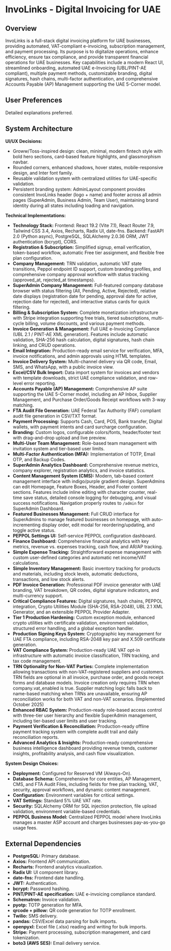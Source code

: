 # InvoLinks - Digital Invoicing for UAE

## Overview
InvoLinks is a full-stack digital invoicing platform for UAE businesses, providing automated, VAT-compliant e-invoicing, subscription management, and payment processing. Its purpose is to digitalize operations, enhance efficiency, ensure tax compliance, and provide transparent financial operations for UAE businesses. Key capabilities include a modern React UI, streamlined onboarding, automated UAE e-Invoicing (UBL/PINT-AE compliant), multiple payment methods, customizable branding, digital signatures, hash chains, multi-factor authentication, and comprehensive Accounts Payable (AP) Management supporting the UAE 5-Corner model.

## User Preferences
Detailed explanations preferred.

## System Architecture

**UI/UX Decisions:**
- Groww/Toss-inspired design: clean, minimal, modern fintech style with bold hero sections, card-based feature highlights, and glassmorphism navbar.
- Rounded corners, enhanced shadows, hover states, mobile-responsive design, and Inter font family.
- Reusable validation system with centralized utilities for UAE-specific validation.
- Persistent branding system: AdminLayout component provides consistent InvoLinks header (logo + name) and footer across all admin pages (SuperAdmin, Business Admin, Team User), maintaining brand identity during all states including loading and navigation.

**Technical Implementations:**
- **Technology Stack:** Frontend: React 19.2 (Vite 7.1), React Router 7.9, Tailwind CSS 3.4, Axios, Recharts, Radix UI, date-fns. Backend: FastAPI 2.0 (Python async), PostgreSQL, SQLAlchemy 2.0.36 ORM, JWT authentication (bcrypt), CORS.
- **Registration & Subscription:** Simplified signup, email verification, token-based workflow, automatic Free tier assignment, and flexible free plan configuration.
- **Company Management:** TRN validation, automatic VAT state transitions, Peppol endpoint ID support, custom branding profiles, and comprehensive company approval workflow with status tracking (approved_at, rejected_at timestamps).
- **SuperAdmin Company Management:** Full-featured company database browser with status filtering (All, Pending, Active, Rejected), relative date displays (registration date for pending, approval date for active, rejection date for rejected), and interactive status cards for quick filtering.
- **Billing & Subscription System:** Complete monetization infrastructure with Stripe integration supporting free trials, tiered subscriptions, multi-cycle billing, volume discounts, and various payment methods.
- **Invoice Generation & Management:** Full UAE e-Invoicing Compliance (UBL 2.1 / PINT-AE XML generation). Features include automatic validation, SHA-256 hash calculation, digital signatures, hash chain linking, and CRUD operations.
- **Email Integration:** Production-ready email service for verification, MFA, invoice notifications, and admin approvals using HTML templates.
- **Invoice Delivery System:** Multi-channel delivery via QR code, Email, SMS, and WhatsApp, with a public invoice view.
- **Excel/CSV Bulk Import:** Data import system for invoices and vendors with template downloads, strict UAE compliance validation, and row-level error reporting.
- **Accounts Payable (AP) Management:** Comprehensive AP suite supporting the UAE 5-Corner model, including an AP Inbox, Supplier Management, and Purchase Order/Goods Receipt workflows with 3-way matching.
- **FTA Audit File Generation:** UAE Federal Tax Authority (FAF) compliant audit file generation in CSV/TXT format.
- **Payment Processing:** Supports Cash, Card, POS, Bank transfer, Digital wallets, with payment intents and card surcharge configuration.
- **Branding:** Custom logos, configurable colors/fonts, header/footer text with drag-and-drop upload and live preview.
- **Multi-User Team Management:** Role-based team management with invitation system and tier-based user limits.
- **Multi-Factor Authentication (MFA):** Implementation of TOTP, Email OTP, and Backup Codes.
- **SuperAdmin Analytics Dashboard:** Comprehensive revenue metrics, company explorer, registration analytics, and invoice statistics.
- **Content Management System (CMS):** Modern, tab-based content management interface with indigo/purple gradient design. SuperAdmins can edit Homepage, Feature Boxes, Header, and Footer content sections. Features include inline editing with character counter, real-time save status, detailed console logging for debugging, and visual success notifications. Navigation properly routes to `/admin` for SuperAdmin Dashboard.
- **Featured Businesses Management:** Full CRUD interface for SuperAdmins to manage featured businesses on homepage, with auto-incrementing display order, edit modal for reordering/updating, and toggle active status.
- **PEPPOL Settings UI:** Self-service PEPPOL configuration dashboard.
- **Finance Dashboard:** Comprehensive financial analytics with key metrics, revenue vs. expenses tracking, cash flow, and AR/AP tracking.
- **Simple Expense Tracking:** Straightforward expense management with custom user-defined categories and automatic net income/VAT calculations.
- **Simple Inventory Management:** Basic inventory tracking for products and materials, including stock levels, automatic deductions, transactions, and low stock alerts.
- **PDF Invoice Generation:** Professional PDF invoice generator with UAE branding, VAT breakdown, QR codes, digital signature indicators, and multi-currency support.
- **Critical Compliance Features:** Digital signatures, hash chains, PEPPOL integration, Crypto Utilities Module (SHA-256, RSA-2048), UBL 2.1 XML Generator, and an extensible PEPPOL Provider Adapter.
- **Tier 1 Production Hardening:** Custom exception module, enhanced crypto utilities with certificate validation, environment validation, structured error handling, and a global exception handler.
- **Production Signing Keys System:** Cryptographic key management for UAE FTA compliance, including RSA-2048 key pair and X.509 certificate generation.
- **VAT Compliance System:** Production-ready UAE VAT opt-in infrastructure with automatic invoice classification, TRN tracking, and tax code management.
- **TRN Optionality for Non-VAT Parties:** Complete implementation allowing transactions with non-VAT-registered suppliers and customers. TRN fields are optional in all invoice, purchase order, and goods receipt forms and database models. Invoice creation only requires TRN when company.vat_enabled is true. Supplier matching logic falls back to name-based matching when TRNs are unavailable, ensuring AP reconciliation works for both VAT and non-VAT scenarios. (Implemented October 2025)
- **Enhanced RBAC System:** Production-ready role-based access control with three-tier user hierarchy and flexible SuperAdmin management, including tier-based user limits and user tracking.
- **Payment Verification & Reconciliation:** Production-ready offline payment tracking system with complete audit trail and daily reconciliation reports.
- **Advanced Analytics & Insights:** Production-ready comprehensive business intelligence dashboard providing revenue trends, customer insights, profitability analysis, and cash flow visualization.

**System Design Choices:**
- **Deployment:** Configured for Reserved VM (Always-On).
- **Database Schema:** Comprehensive for core entities, AP Management, CMS, and FTA Audit Files, including fields for free plan tracking, VAT, security, approval workflows, and dynamic content management.
- **Configuration:** Environment variables for critical settings.
- **VAT Settings:** Standard 5% UAE VAT rate.
- **Security:** SQLAlchemy ORM for SQL injection protection, file upload validation, environment variable-based credentials.
- **PEPPOL Business Model:** Centralized PEPPOL model where InvoLinks manages a master ASP account and charges businesses pay-as-you-go usage fees.

## External Dependencies

-   **PostgreSQL:** Primary database.
-   **Axios:** Frontend API communication.
-   **Recharts:** Frontend analytics visualization.
-   **Radix UI:** UI component library.
-   **date-fns:** Frontend date handling.
-   **JWT:** Authentication.
-   **bcrypt:** Password hashing.
-   **PINT/PINT-AE specification:** UAE e-invoicing compliance standard.
-   **Schematron:** Invoice validation.
-   **pyotp:** TOTP generation for MFA.
-   **qrcode + pillow:** QR code generation for TOTP enrollment.
-   **Twilio:** SMS delivery.
-   **pandas:** CSV/Excel data parsing for bulk imports.
-   **openpyxl:** Excel file (.xlsx) reading and writing for bulk imports.
-   **Stripe:** Payment processing, subscription management, and card tokenization.
-   **boto3 (AWS SES):** Email delivery service.